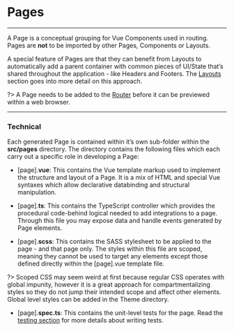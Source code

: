 # Pages
----------

A Page is a conceptual grouping for Vue Components used in routing. Pages are **not** to be imported by other Pages, Components or Layouts.

A special feature of Pages are that they can benefit from Layouts to automatically add a parent container with common pieces of UI/State that’s shared throughout the application - like Headers and Footers. The [Layouts](Layouts.md) section goes into more detail on this approach.

?> A Page needs to be added to the [Router](Routing.md) before it can be previewed within a web browser.

* * *

### Technical

Each generated Page is contained within it’s own sub-folder within the **src/pages** directory. The directory contains the following files which each carry out a specific role in developing a Page:

*   \[page\].**vue**: This contains the Vue template markup used to implement the structure and layout of a Page. It is a mix of HTML and special Vue syntaxes which allow declarative databinding and structural manipulation.
    
*   \[page\].**ts**: This contains the TypeScript controller which provides the procedural code-behind logical needed to add integrations to a page. Through this file you may expose data and handle events generated by Page elements.
    
*   \[page\].**scss**: This contains the SASS stylesheet to be applied to the page - and that page only. The styles within this file are scoped, meaning they cannot be used to target any elements except those defined directly within the \[page\].vue template file.
    

?> Scoped CSS may seem weird at first because regular CSS operates with global impunity, however it is a great approach for compartmentalizing styles so they do not jump their intended scope and affect other elements. Global level styles can be added in the Theme directory.

*   \[page\].**spec.ts**: This contains the unit-level tests for the page. Read the [testing section](UnitTests.md) for more details about writing tests.